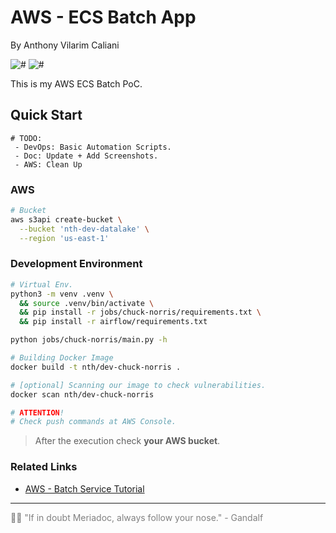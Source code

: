 # AWS - ECS Batch App

By Anthony Vilarim Caliani

![#](https://img.shields.io/badge/license-MIT-lightseagreen.svg)
![#](https://img.shields.io/badge/python-3.9.x-yellow.svg)

This is my AWS ECS Batch PoC.

## Quick Start

```
# TODO:
 - DevOps: Basic Automation Scripts.
 - Doc: Update + Add Screenshots.
 - AWS: Clean Up
```

### AWS
```bash
# Bucket
aws s3api create-bucket \
  --bucket 'nth-dev-datalake' \
  --region 'us-east-1'
```

### Development Environment

```bash
# Virtual Env.
python3 -m venv .venv \
  && source .venv/bin/activate \
  && pip install -r jobs/chuck-norris/requirements.txt \
  && pip install -r airflow/requirements.txt

python jobs/chuck-norris/main.py -h
```

```bash
# Building Docker Image  
docker build -t nth/dev-chuck-norris .

# [optional] Scanning our image to check vulnerabilities.
docker scan nth/dev-chuck-norris

# ATTENTION!
# Check push commands at AWS Console.
```

> After the execution check **your AWS bucket**.

### Related Links

- [AWS - Batch Service Tutorial](https://aws.amazon.com/blogs/compute/creating-a-simple-fetch-and-run-aws-batch-job/)

---
<span style="color:gray">
🧙‍♂️ "If in doubt Meriadoc, always follow your nose." - Gandalf
</span>

